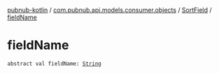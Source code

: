 [pubnub-kotlin](../../index.md) / [com.pubnub.api.models.consumer.objects](../index.md) / [SortField](index.md) / [fieldName](./field-name.md)

# fieldName

`abstract val fieldName: `[`String`](https://kotlinlang.org/api/latest/jvm/stdlib/kotlin/-string/index.html)